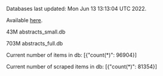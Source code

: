 Databases last updated: Mon Jun 13 13:13:04 UTC 2022. 

Available [here](https://github.com/cbeauhilton/ash-db/releases).


43M	abstracts_small.db

703M	abstracts_full.db

Current number of items in db:
[{"count(*)": 96904}]

Current number of scraped items in db:
[{"count(*)": 81354}]
